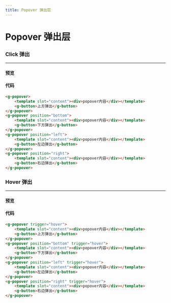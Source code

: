 ```yaml
---
title: Popover 弹出层
---
```


# Popover 弹出层

### Click 弹出
------

#### 预览
<ClientOnly>
<popover-demo-1></popover-demo-1>
</ClientOnly>

#### 代码
```html
<g-popover> 
    <template slot="content"><div>popover内容</div></template> 
    <g-button>上方弹出</g-button> 
</g-popover> 
<g-popover position="bottom"> 
    <template slot="content"><div>popover内容</div></template> 
    <g-button>下方弹出</g-button> 
</g-popover> 
<g-popover position="left"> 
    <template slot="content"><div>popover内容</div></template> 
    <g-button>左边弹出</g-button> 
</g-popover> 
<g-popover position="right"> 
    <template slot="content"><div>popover内容</div></template> 
    <g-button>右边弹出</g-button> 
</g-popover> 
```

### Hover 弹出
------

#### 预览
<ClientOnly>
<popover-demo-2></popover-demo-2>
</ClientOnly>

#### 代码
```html
<g-popover trigger="hover"> 
    <template slot="content"><div>popover内容</div></template> 
    <g-button>上方弹出</g-button> 
</g-popover> 
<g-popover position="bottom" trigger="hover"> 
    <template slot="content"><div>popover内容</div></template> 
    <g-button>下方弹出</g-button> 
</g-popover> 
<g-popover position="left" trigger="hover"> 
    <template slot="content"><div>popover内容</div></template> 
    <g-button>左边弹出</g-button> 
</g-popover> 
<g-popover position="right" trigger="hover"> 
    <template slot="content"><div>popover内容</div></template> 
    <g-button>右边弹出</g-button> 
</g-popover> 
```